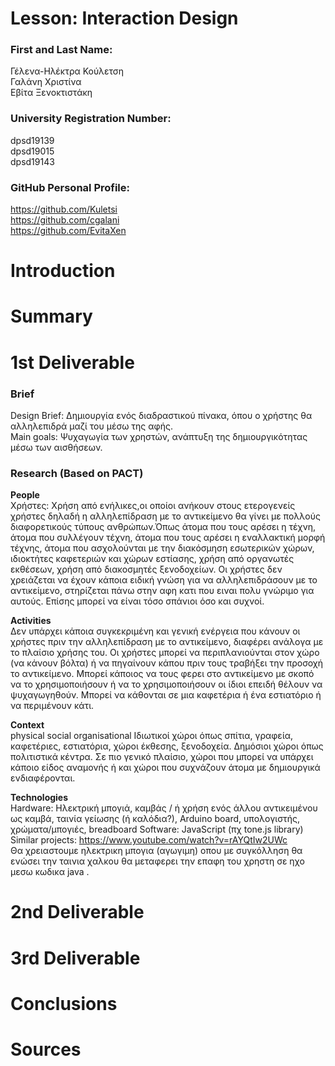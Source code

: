 # Lesson: Interaction Design

### First and Last Name: <br>
Γέλενα-Ηλέκτρα Κούλετση <br>
Γαλάνη Χριστίνα <br>
Εβίτα Ξενοκτιστάκη <br>

### University Registration Number: <br>
dpsd19139<br>
dpsd19015<br>
dpsd19143<br>
### GitHub Personal Profile: <br>
https://github.com/Kuletsi<br>
https://github.com/cgalani<br>
https://github.com/EvitaXen<br>

# Introduction

# Summary


# 1st Deliverable
### Brief
Design Brief: Δημιουργία ενός διαδραστικού πίνακα, όπου ο χρήστης θα αλληλεπιδρά μαζί του μέσω της αφής. <br>
Main goals: Ψυχαγωγία των χρηστών, ανάπτυξη της δημιουργικότητας μέσω των αισθήσεων.
 
### Research (Based on PACT) 
<b>People </b> <br>
Χρήστες:  Χρήση από ενήλικες,οι οποίοι ανήκουν στους ετερογενείς χρήστες δηλαδή η αλληλεπίδραση με το αντικείμενο θα γίνει με πολλούς διαφορετικούς τύπους ανθρώπων.Όπως άτομα που τους αρέσει η τέχνη,  άτομα που συλλέγουν τέχνη, άτομα που τους αρέσει η εναλλακτική μορφή τέχνης, άτομα που ασχολούνται με την διακόσμηση εσωτερικών χώρων, ιδιοκτήτες καφετεριών και χώρων εστίασης, χρήση από οργανωτές εκθέσεων, χρήση από διακοσμητές ξενοδοχείων. Οι χρήστες δεν χρειάζεται να έχουν κάποια ειδική γνώση για να αλληλεπιδράσουν με το αντικείμενο, στηρίζεται πάνω στην αφη κατι που ειναι πολυ γνώριμο για αυτούς. Επίσης μπορεί να είναι τόσο σπάνιοι όσο και συχνοί.                                                                                                                                                                     

<b>Activities </b> <br>
Δεν υπάρχει κάποια συγκεκριμένη και γενική ενέργεια που κάνουν οι χρήστες πριν την αλληλεπίδραση με το αντικείμενο, διαφέρει ανάλογα με το πλαίσιο χρήσης του. Οι χρήστες μπορεί να περιπλανιούνται στον χώρο (να κάνουν βόλτα) ή να πηγαίνουν κάπου πριν τους τραβήξει την προσοχή το αντικείμενο. Μπορεί κάποιος να τους φερει στο αντικείμενο με σκοπό να το χρησιμοποιήσουν ή να το χρησιμοποιήσουν οι ίδιοι επειδή θέλουν να ψυχαγωγηθούν. Μπορεί να κάθονται σε μια καφετέρια ή ένα εστιατόριο ή να περιμένουν κάτι. <br>
 
 
<b>Context </b> <br>
physical social organisational
Ιδιωτικοί χώροι όπως σπίτια, γραφεία, καφετέριες, εστιατόρια, χώροι έκθεσης, ξενοδοχεία. Δημόσιοι χώροι όπως πολιτιστικά κέντρα. Σε πιο γενικό πλαίσιο, χώροι που μπορεί να υπάρχει κάποιο είδος αναμονής ή και χώροι που συχνάζουν άτομα με δημιουργικά ενδιαφέρονται.<br>

<b>Technologies </b> <br>
Hardware: Ηλεκτρική μπογιά, καμβάς / ή χρήση ενός άλλου αντικειμένου ως καμβά, ταινία γείωσης (ή καλόδια?), Arduino board, υπολογιστής, χρώματα/μπογιές, breadboard </b>
Software: JavaScript (πχ tone.js library) <br>
Similar projects: 
https://www.youtube.com/watch?v=rAYQtIw2UWc<br>
Θα χρειαστουμε ηλεκτρικη μπογια (αγωγιμη) οπου με συγκόλληση θα ενώσει την ταινια χαλκου θα μεταφερει την επαφη του χρηστη σε ηχο μεσω κωδικα  java .   


# 2nd Deliverable


# 3rd Deliverable 


# Conclusions


# Sources
